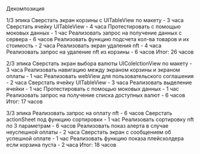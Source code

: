 Декомпозиция

1/3 эпика
Сверстать экран корзины с UITableView по макету - 3 часа
Сверстать ячейку UITableView - 4 часа
Протестировать с помощью моковых данных - 1 час
Реализовать запрос на получение данных с сервера - 6 часов
Реализовать функцию подсчета кол-ва товаров и их стоимость - 2 часа
Реализовать экран удаления nft - 4 часа
Реализовать запрос на удаление nft из корзины - 6 часов
Итог: 26 часов

2/3 эпика
Сверстать экран выбора валюты UIColelctionView по макету - 3 часа 
Реализовать навигацию между экраном корзины и экраном оплаты - 1 час
Реализовать webView для пользовательского соглашения - 2 часа
Сверстать ячейку UITableView - 3 часа
Реализовать выделение ячейки - 1 час
Протестировать с помощью моковых данных - 1 час
Реализовать запрос на получение списка доступных валют - 6 часов
Итог: 17 часов

3/3 эпика
Реализовать запрос на оплату nft - 6 часов
Сверстать actionSheet под функцию сортировки - 1 час
Реализовать сортировку nft по 3 параметрам - 6 часов
Реализовать показ алерта в случае неуспешной оплаты - 2 часа
Сверстать экран с сообщением об успешной оплате - 1 час
Реализовать функцию показа плейсхолдера если корзина пуста - 2 часа
Итог: 18 часов